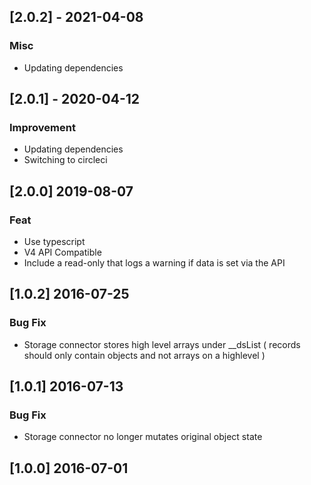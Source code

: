 ## [2.0.2] - 2021-04-08

### Misc

- Updating dependencies

## [2.0.1] - 2020-04-12

### Improvement

- Updating dependencies
- Switching to circleci

## [2.0.0] 2019-08-07

### Feat

- Use typescript
- V4 API Compatible
- Include a read-only that logs a warning if data is set via the API

## [1.0.2] 2016-07-25

### Bug Fix

- Storage connector stores high level arrays under __dsList ( records should only contain objects and not arrays on a highlevel )

## [1.0.1] 2016-07-13

### Bug Fix

- Storage connector no longer mutates original object state

## [1.0.0] 2016-07-01
